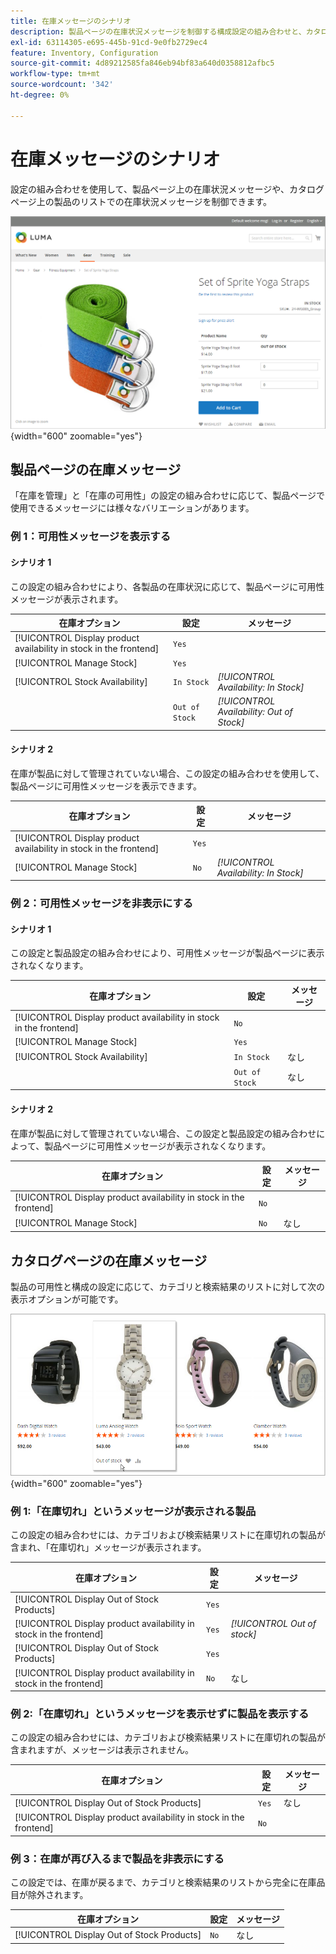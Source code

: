 ```yaml
---
title: 在庫メッセージのシナリオ
description: 製品ページの在庫状況メッセージを制御する構成設定の組み合わせと、カタログページの製品のリストについて説明します。
exl-id: 63114305-e695-445b-91cd-9e0fb2729ec4
feature: Inventory, Configuration
source-git-commit: 4d89212585fa846eb94bf83a640d0358812afbc5
workflow-type: tm+mt
source-wordcount: '342'
ht-degree: 0%

---
```


# 在庫メッセージのシナリオ

設定の組み合わせを使用して、製品ページ上の在庫状況メッセージや、カタログページ上の製品のリストでの在庫状況メッセージを制御できます。

![「在庫切れ」メッセージ付きのグループ化された製品](assets/storefront-out-of-stock-message.png){width="600" zoomable="yes"}

## 製品ページの在庫メッセージ

「在庫を管理」と「在庫の可用性」の設定の組み合わせに応じて、製品ページで使用できるメッセージには様々なバリエーションがあります。

### 例 1：可用性メッセージを表示する

#### シナリオ 1

この設定の組み合わせにより、各製品の在庫状況に応じて、製品ページに可用性メッセージが表示されます。

| 在庫オプション | 設定 | メッセージ |
|--|--|--|
| [!UICONTROL Display product availability in stock in the frontend] | `Yes` | |
| [!UICONTROL Manage Stock] | `Yes` | |
| [!UICONTROL Stock Availability] | `In Stock` | _[!UICONTROL Availability: In Stock]_ |
| | `Out of Stock` | _[!UICONTROL Availability: Out of Stock]_ |

#### シナリオ 2

在庫が製品に対して管理されていない場合、この設定の組み合わせを使用して、製品ページに可用性メッセージを表示できます。

| 在庫オプション | 設定 | メッセージ |
|--|--|--|
| [!UICONTROL Display product availability in stock in the frontend] | `Yes` |  |
| [!UICONTROL Manage Stock] | `No` | _[!UICONTROL Availability: In Stock]_ |

### 例 2：可用性メッセージを非表示にする

#### シナリオ 1

この設定と製品設定の組み合わせにより、可用性メッセージが製品ページに表示されなくなります。

| 在庫オプション | 設定 | メッセージ |
|--|--|--|
| [!UICONTROL Display product availability in stock in the frontend] | `No` |  |
| [!UICONTROL Manage Stock] | `Yes` |  |
| [!UICONTROL Stock Availability] | `In Stock` | なし |
|  | `Out of Stock` | なし |

#### シナリオ 2

在庫が製品に対して管理されていない場合、この設定と製品設定の組み合わせによって、製品ページに可用性メッセージが表示されなくなります。

| 在庫オプション | 設定 | メッセージ |
|--|--|--|
| [!UICONTROL Display product availability in stock in the frontend] | `No` |  |
| [!UICONTROL Manage Stock] | `No` | なし |

## カタログページの在庫メッセージ

製品の可用性と構成の設定に応じて、カテゴリと検索結果のリストに対して次の表示オプションが可能です。

![カテゴリページの在庫切れメッセージ](assets/storefront-out-of-stock-catalog-page.png){width="600" zoomable="yes"}

### 例 1:「在庫切れ」というメッセージが表示される製品

この設定の組み合わせには、カテゴリおよび検索結果リストに在庫切れの製品が含まれ、「在庫切れ」メッセージが表示されます。

| 在庫オプション | 設定 | メッセージ |
|--|--|--|
| [!UICONTROL Display Out of Stock Products] | `Yes` |  |
| [!UICONTROL Display product availability in stock in the frontend] | `Yes` | _[!UICONTROL Out of stock]_ |
| [!UICONTROL Display Out of Stock Products] | `Yes` |  |
| [!UICONTROL Display product availability in stock in the frontend] | `No` | なし |

### 例 2:「在庫切れ」というメッセージを表示せずに製品を表示する

この設定の組み合わせには、カテゴリおよび検索結果リストに在庫切れの製品が含まれますが、メッセージは表示されません。

| 在庫オプション | 設定 | メッセージ |
|--|--|--|
| [!UICONTROL Display Out of Stock Products] | `Yes` | なし |
| [!UICONTROL Display product availability in stock in the frontend] | `No` |  |

### 例 3：在庫が再び入るまで製品を非表示にする

この設定では、在庫が戻るまで、カテゴリと検索結果のリストから完全に在庫品目が除外されます。

| 在庫オプション | 設定 | メッセージ |
|--|--|--|
| [!UICONTROL Display Out of Stock Products] | `No` | なし |
